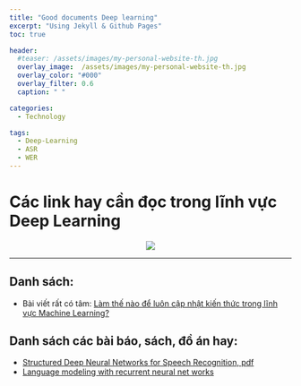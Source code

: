 ```yaml
---
title: "Good documents Deep learning"
excerpt: "Using Jekyll & Github Pages"
toc: true

header:
  #teaser: /assets/images/my-personal-website-th.jpg
  overlay_image:  /assets/images/my-personal-website-th.jpg
  overlay_color: "#000"
  overlay_filter: 0.6
  caption: " "

categories:
  - Technology

tags:
  - Deep-Learning
  - ASR
  - WER
---
```



# Các link hay cần đọc trong lĩnh vực Deep Learning

<div style="text-align:center"><img src ="https://m.media-amazon.com/images/G/01/mobile-apps/dex/alexa/alexa-skills-kit/asr/asr-lp_block-1._CB499320415_.png" style="max-height: 300px;max-width: 500px;"/></div>

---

## Danh sách:
  - Bài viết rất có tâm: [Làm thế nào để luôn cập nhật kiến thức trong lĩnh vực Machine Learning?](https://viblo.asia/p/question-lam-the-nao-de-luon-cap-nhat-kien-thuc-trong-linh-vuc-machine-learning-maGK7mBxlj2?fbclid=IwAR0di_xjtpLKKCNZu5Gl3PkWRmGmeLczifkJpFi4BsHIOEIpKLgMN7ZtePw)

## Danh sách các bài báo, sách, đồ án hay:
  - [Structured Deep Neural Networks for Speech Recognition, pdf](https://mi.eng.cam.ac.uk/~mjfg/thesis_cw564.pdf)
  - [Language modeling with recurrent neural net works](https://alpopkes.com/files/thesis_APopkes.pdf)
